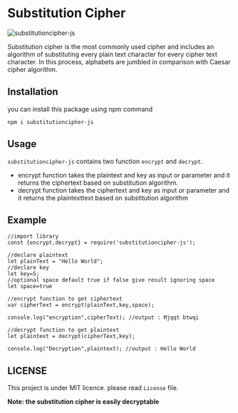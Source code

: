 # Substitution Cipher

<img src="https://img.shields.io/npm/v/substitutioncipher-js" alt="substitutioncipher-js"/>

 Substitution cipher is the most commonly used cipher and includes an algorithm of substituting every plain text character for every cipher text character. In this process, alphabets are jumbled in comparison with Caesar cipher algorithm.

## Installation

you can install this package using npm command

```
npm i substitutioncipher-js
```

## Usage

`substitutioncipher-js` contains two function `encrypt` and `decrypt`. 
* encrypt function takes the plaintext and key as input or parameter and it returns the ciphertext based on substitution algorithm. 
* decrypt function takes the ciphertext and key as input or parameter  and it returns the plaintexttext based on substitution algorithm

## Example

```
//import library
const {encrypt,decrypt} = require('substitutioncipher-js');

//declare plaintext
let plainText = "Hello World";
//declare key
let key=5;
//optional space default true if false give result ignoring space
let space=true

//encrypt function to get ciphertext
var cipherText = encrypt(plainText,key,space);

console.log("encryption",cipherText); //output : Mjqqt btwqi

//decrypt function to get plaintext 
let plaintext = decrypt(cipherText,key);

console.log("Decryption",plaintext); //output : Hello World

```

## LICENSE

This project is under MIT licence. please read `License` file.


**Note: the substitution cipher is easily decryptable**
